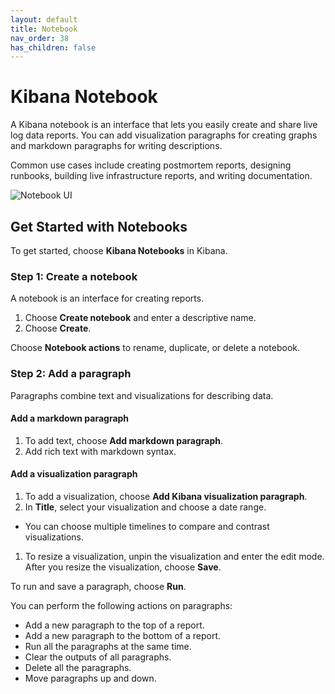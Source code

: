 ```yaml
---
layout: default
title: Notebook
nav_order: 38
has_children: false
---
```


# Kibana Notebook

A Kibana notebook is an interface that lets you easily create and share live log data reports.
You can add visualization paragraphs for creating graphs and markdown paragraphs for writing descriptions.

Common use cases include creating postmortem reports, designing runbooks, building live infrastructure reports, and writing documentation.

![Notebook UI](../images/kibana-notebooks.gif)

## Get Started with Notebooks

To get started, choose **Kibana Notebooks** in Kibana.

### Step 1: Create a notebook

A notebook is an interface for creating reports.

1. Choose **Create notebook** and enter a descriptive name.
1. Choose **Create**.

Choose **Notebook actions** to rename, duplicate, or delete a notebook.

### Step 2: Add a paragraph

Paragraphs combine text and visualizations for describing data.

#### Add a markdown paragraph

1. To add text, choose **Add markdown paragraph**.
1. Add rich text with markdown syntax.

#### Add a visualization paragraph

1. To add a visualization, choose **Add Kibana visualization paragraph**.
1. In **Title**, select your visualization and choose a date range.
- You can choose multiple timelines to compare and contrast visualizations.
1. To resize a visualization, unpin the visualization and enter the edit mode. After you resize the visualization, choose **Save**.

To run and save a paragraph, choose **Run**.

You can perform the following actions on paragraphs:

- Add a new paragraph to the top of a report.
- Add a new paragraph to the bottom of a report.
- Run all the paragraphs at the same time.
- Clear the outputs of all paragraphs.
- Delete all the paragraphs.
- Move paragraphs up and down.
